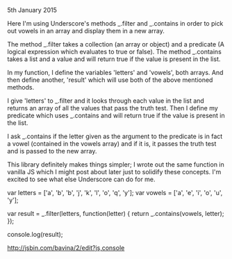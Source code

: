 5th January 2015

Here I'm using Underscore's methods _.filter and _.contains in order to pick out vowels in an array and display them in a new array.

The method _.filter takes a collection (an array or object) and a predicate (A logical expression which evaluates to true or false). The method _.contains takes a list and a value and will return true if the value is present in the list.

In my function, I define the variables 'letters' and 'vowels', both arrays. And then define another, 'result' which will use both of the above mentioned methods.

I give 'letters' to _.filter and it looks through each value in the list and returns an array of all the values that pass the truth test. Then I define my predicate which uses _.contains and will return true if the value is present in the list.

I ask _.contains if the letter given as the argument to the predicate is in fact a vowel (contained in the vowels array) and if it is, it passes the truth test and is passed to the new array.

This library definitely makes things simpler; I wrote out the same function in vanilla JS which I might post about later just to solidify these concepts. I'm excited to see what else Underscore can do for me.


var letters = ['a', 'b', 'b', 'j', 'k', 'l', 'o', 'q', 'y'];
var vowels = ['a', 'e', 'i', 'o', 'u', 'y'];

var result = _.filter(letters, function(letter) {
  return _.contains(vowels, letter);
});

console.log(result);

http://jsbin.com/bavina/2/edit?js,console
